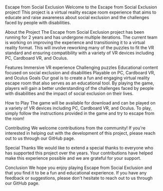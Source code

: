 Escape from Social Exclusion
Welcome to the Escape from Social Exclusion project! This project is a virtual reality escape room experience that aims to educate and raise awareness about social exclusion and the challenges faced by people with disabilities.

About the Project
The Escape from Social Exclusion project has been running for 2 years and has undergone multiple iterations. The current team is working on improving the experience and transitioning it to a virtual reality format. This will involve reworking many of the puzzles to fit the VR standard and ensuring compatibility with a variety of VR devices including PC, Cardboard VR, and Oculus.

Features
Immersive VR experience
Challenging puzzles
Educational content focused on social exclusion and disabilities
Playable on PC, Cardboard VR, and Oculus
Goals
Our goal is to create a fun and engaging virtual reality escape room that also serves as an educational tool. By playing the game, players will gain a better understanding of the challenges faced by people with disabilities and the impact of social exclusion on their lives.

How to Play
The game will be available for download and can be played on a variety of VR devices including PC, Cardboard VR, and Oculus. To play, simply follow the instructions provided in the game and try to escape from the room!

Contributing
We welcome contributions from the community! If you're interested in helping out with the development of this project, please reach out to us through our GitHub page.

Special Thanks
We would like to extend a special thanks to everyone who has supported this project over the years. Your contributions have helped make this experience possible and we are grateful for your support.

Conclusion
We hope you enjoy playing Escape from Social Exclusion and that you find it to be a fun and educational experience. If you have any feedback or suggestions, please don't hesitate to reach out to us through our GitHub page.
